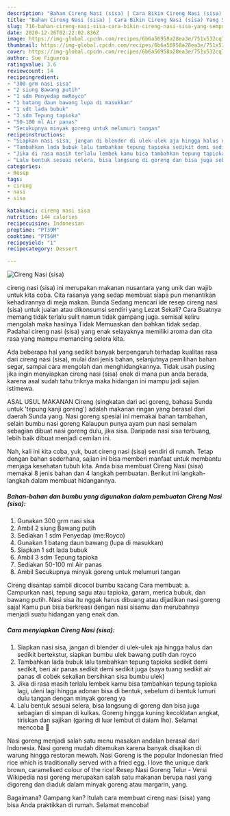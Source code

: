 ```yaml
---
description: "Bahan Cireng Nasi (sisa) | Cara Bikin Cireng Nasi (sisa) Yang Sempurna"
title: "Bahan Cireng Nasi (sisa) | Cara Bikin Cireng Nasi (sisa) Yang Sempurna"
slug: 716-bahan-cireng-nasi-sisa-cara-bikin-cireng-nasi-sisa-yang-sempurna
date: 2020-12-26T02:22:02.836Z
image: https://img-global.cpcdn.com/recipes/6b6a56958a28ea3e/751x532cq70/cireng-nasi-sisa-foto-resep-utama.jpg
thumbnail: https://img-global.cpcdn.com/recipes/6b6a56958a28ea3e/751x532cq70/cireng-nasi-sisa-foto-resep-utama.jpg
cover: https://img-global.cpcdn.com/recipes/6b6a56958a28ea3e/751x532cq70/cireng-nasi-sisa-foto-resep-utama.jpg
author: Sue Figueroa
ratingvalue: 3.6
reviewcount: 14
recipeingredient:
- "300 grm nasi sisa"
- "2 siung Bawang putih"
- "1 sdm Penyedap meRoyco"
- "1 batang daun bawang lupa di masukkan"
- "1 sdt lada bubuk"
- "3 sdm Tepung tapioka"
- "50-100 ml Air panas"
- "Secukupnya minyak goreng untuk melumuri tangan"
recipeinstructions:
- "Siapkan nasi sisa, jangan di blender di ulek-ulek aja hingga halus dan sedikit bertekstur, siapkan bumbu ulek bawang putih dan royco"
- "Tambahkan lada bubuk lalu tambahkan tepung tapioka sedikit demi sedikit, beri air panas sedikit demi sedikit juga (saya tuang sedikit air panas di cobek sekalian bersihkan sisa bumbu ulek)"
- "Jika di rasa masih terlalu lembek kamu bisa tambahkan tepung tapioka lagi, uleni lagi hingga adonan bisa di bentuk, sebelum di bentuk lumuri dulu tangan dengan minyak goreng ya"
- "Lalu bentuk sesuai selera, bisa langsung di goreng dan bisa juga sebagian di simpan di kulkas. Goreng hingga kuning kecoklatan angkat, tiriskan dan sajikan (garing di luar lembut di dalam lho). Selamat mencoba 🤗"
categories:
- Resep
tags:
- cireng
- nasi
- sisa

katakunci: cireng nasi sisa 
nutrition: 144 calories
recipecuisine: Indonesian
preptime: "PT39M"
cooktime: "PT56M"
recipeyield: "1"
recipecategory: Dessert

---
```



![Cireng Nasi (sisa)](https://img-global.cpcdn.com/recipes/6b6a56958a28ea3e/751x532cq70/cireng-nasi-sisa-foto-resep-utama.jpg)


cireng nasi (sisa) ini merupakan makanan nusantara yang unik dan wajib untuk kita coba. Cita rasanya yang sedap membuat siapa pun menantikan kehadirannya di meja makan.
Bunda Sedang mencari ide resep cireng nasi (sisa) untuk jualan atau dikonsumsi sendiri yang Lezat Sekali? Cara Buatnya memang tidak terlalu sulit namun tidak gampang juga. semisal keliru mengolah maka hasilnya Tidak Memuaskan dan bahkan tidak sedap. Padahal cireng nasi (sisa) yang enak selayaknya memiliki aroma dan cita rasa yang mampu memancing selera kita.

Ada beberapa hal yang sedikit banyak berpengaruh terhadap kualitas rasa dari cireng nasi (sisa), mulai dari jenis bahan, selanjutnya pemilihan bahan segar, sampai cara mengolah dan menghidangkannya. Tidak usah pusing jika ingin menyiapkan cireng nasi (sisa) enak di mana pun anda berada, karena asal sudah tahu triknya maka hidangan ini mampu jadi sajian istimewa.

ASAL USUL MAKANAN Cireng (singkatan dari aci goreng, bahasa Sunda untuk &#39;tepung kanji goreng&#39;) adalah makanan ringan yang berasal dari daerah Sunda yang. Nasi goreng spesial ini memakai bahan tambahan, selain bumbu nasi goreng Kalaupun punya ayam pun nasi semalam sebagian dibuat nasi goreng dulu, jika sisa. Daripada nasi sisa terbuang, lebih baik dibuat menjadi cemilan ini.


Nah, kali ini kita coba, yuk, buat cireng nasi (sisa) sendiri di rumah. Tetap dengan bahan sederhana, sajian ini bisa memberi manfaat untuk membantu menjaga kesehatan tubuh kita. Anda bisa membuat Cireng Nasi (sisa) memakai 8 jenis bahan dan 4 langkah pembuatan. Berikut ini langkah-langkah dalam membuat hidangannya.

<!--inarticleads1-->

##### Bahan-bahan dan bumbu yang digunakan dalam pembuatan Cireng Nasi (sisa):

1. Gunakan 300 grm nasi sisa
1. Ambil 2 siung Bawang putih
1. Sediakan 1 sdm Penyedap (me:Royco)
1. Gunakan 1 batang daun bawang (lupa di masukkan)
1. Siapkan 1 sdt lada bubuk
1. Ambil 3 sdm Tepung tapioka
1. Sediakan 50-100 ml Air panas
1. Ambil Secukupnya minyak goreng untuk melumuri tangan


Cireng disantap sambil dicocol bumbu kacang Cara membuat: a. Campurkan nasi, tepung sagu atau tapioka, garam, merica bubuk, dan bawang putih. Nasi sisa itu nggak harus dibuang atau dijadikan nasi goreng saja! Kamu pun bisa berkreasi dengan nasi sisamu dan merubahnya menjadi suatu hidangan yang enak dan. 

<!--inarticleads2-->

##### Cara menyiapkan Cireng Nasi (sisa):

1. Siapkan nasi sisa, jangan di blender di ulek-ulek aja hingga halus dan sedikit bertekstur, siapkan bumbu ulek bawang putih dan royco
1. Tambahkan lada bubuk lalu tambahkan tepung tapioka sedikit demi sedikit, beri air panas sedikit demi sedikit juga (saya tuang sedikit air panas di cobek sekalian bersihkan sisa bumbu ulek)
1. Jika di rasa masih terlalu lembek kamu bisa tambahkan tepung tapioka lagi, uleni lagi hingga adonan bisa di bentuk, sebelum di bentuk lumuri dulu tangan dengan minyak goreng ya
1. Lalu bentuk sesuai selera, bisa langsung di goreng dan bisa juga sebagian di simpan di kulkas. Goreng hingga kuning kecoklatan angkat, tiriskan dan sajikan (garing di luar lembut di dalam lho). Selamat mencoba 🤗


Nasi goreng menjadi salah satu menu masakan andalan berasal dari Indonesia. Nasi goreng mudah ditemukan karena banyak disajikan di warung hingga restoran mewah. Nasi Goreng is the popular Indonesian fried rice which is traditionally served with a fried egg. I love the unique dark brown, caramelised colour of the rice! Resep Nasi Goreng Telur - Versi Wikipedia nasi goreng merupakan salah satu makanan berupa nasi yang digoreng dan diaduk dalam minyak goreng atau margarin, yang. 

Bagaimana? Gampang kan? Itulah cara membuat cireng nasi (sisa) yang bisa Anda praktikkan di rumah. Selamat mencoba!
